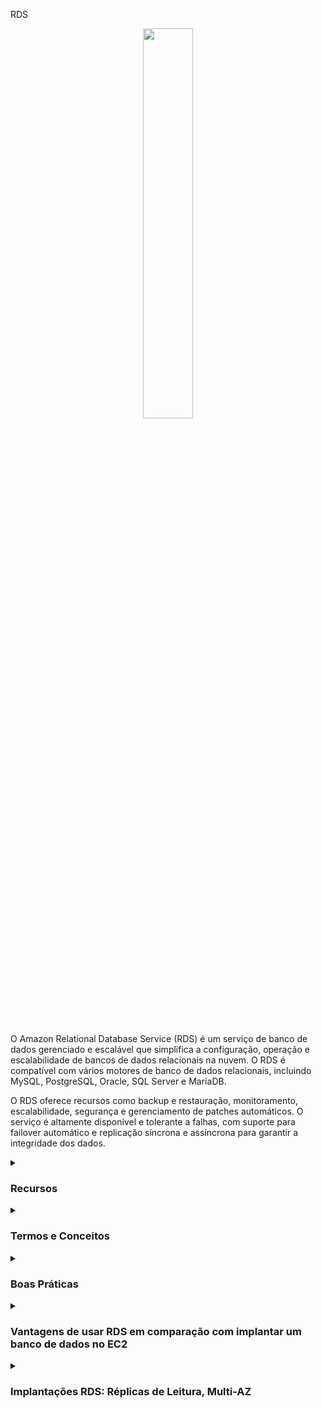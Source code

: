 RDS
<div align="center">
  <img src="https://cdn.freebiesupply.com/logos/thumbs/2x/aws-rds-logo.png" width="40%">
</div>
<br>
<br>
<p>
O Amazon Relational Database Service (RDS) é um serviço de banco de dados gerenciado e escalável que simplifica a configuração, operação e escalabilidade de bancos de dados relacionais na nuvem. O RDS é compatível com vários motores de banco de dados relacionais, incluindo MySQL, PostgreSQL, Oracle, SQL Server e MariaDB.
</p>
  
O RDS oferece recursos como backup e restauração, monitoramento, escalabilidade, segurança e gerenciamento de patches automáticos. O serviço é altamente disponível e tolerante a falhas, com suporte para failover automático e replicação síncrona e assíncrona para garantir a integridade dos dados.
<details><summary> <h3>Recursos</h3></summary>
<ul>
    <li><b>Escalabilidade:</b> O RDS permite aumentar ou diminuir a capacidade do banco de dados de forma rápida e fácil, sem interrupção do serviço.</li>
    <li><b>Disponibilidade:</b> O RDS é projetado para ser altamente disponível e tolerante a falhas, com suporte para failover automático e replicação síncrona e assíncrona.</li>
    <li><b>Backup e restauração:</b> O RDS oferece recursos de backup e restauração integrados, permitindo que você crie backups automáticos e sob demanda e restaure bancos de dados a partir desses backups.</li>
    <li><b>Monitoramento:</b> O RDS oferece recursos de monitoramento para ajudar a rastrear o desempenho do banco de dados e detectar problemas rapidamente.</li>
    <li><b>Gerenciamento de patches:</b> O RDS oferece gerenciamento de patches automáticos para manter o banco de dados atualizado e protegido contra vulnerabilidades de segurança conhecidas.</li>
    <li><b>Segurança:</b> O RDS oferece recursos de segurança avançados, incluindo criptografia de dados em repouso e em trânsito, controle de acesso baseado em função e compatibilidade com o Amazon VPC para proteger o banco de dados em uma rede virtual privada.</li>
</ul> 
</details>

<details><summary><h3>Termos e Conceitos</h3></summary>
  
<ul>
  <li><b>Banco de Dados Relacional:</b> Um banco de dados relacional é uma coleção de tabelas que se relacionam por meio de chaves primárias e chaves estrangeiras.</li>
  <li><b>Instância do Banco de Dados:</b> Uma instância do banco de dados é uma cópia do banco de dados em execução em um servidor dedicado na nuvem. Você pode configurar o tamanho da instância do banco de dados e a quantidade de armazenamento associado a ela.</li>
  <li><b>Snapshot:</b> Um snapshot é uma cópia dos dados do banco de dados em um determinado ponto no tempo. Você pode criar snapshots manualmente ou programá-los para serem criados automaticamente.</li>
  <li><b>Multi-AZ:</b> A opção Multi-AZ cria uma réplica síncrona do banco de dados em uma zona de disponibilidade secundária, aumentando a disponibilidade e a durabilidade do banco de dados.</li>
  <li><b>Leitura Réplica:</b> Uma leitura réplica é uma cópia do banco de dados que pode ser usada para leitura de dados, aumentando a escalabilidade e a performance da consulta.</li>
  <li><b>Endpoint:</b> Um endpoint é um ponto de entrada para acessar um banco de dados RDS. Os endpoints são usados para se conectar a instâncias do banco de dados do RDS.</li>
  <li><b>Parâmetros do Sistema:</b> Os parâmetros do sistema controlam o comportamento de instâncias do banco de dados RDS. Eles podem ser modificados para ajustar o desempenho e a configuração do banco de dados.</li>
  <li><b>Opções de Recuperação de Desastres:</b> O RDS oferece várias opções de recuperação de desastres, incluindo backups automáticos, snapshots manuais e replicação multi-AZ.</li>
  <li><b>Aurora:</b> O Amazon Aurora é um serviço de banco de dados relacional compatível com o MySQL e PostgreSQL, que oferece escalabilidade, durabilidade e desempenho superiores em relação a outros bancos de dados RDS.</li>
</ul>
</details>

<details><summary><h3>Boas Práticas</h3></summary>
 
<ul>
  <li>Definir corretamente as chaves primárias das tabelas para garantir a escalabilidade e a performance da consulta</li>
  <li>Usar o provisionamento de capacidade adequado para evitar o aumento de custos e a diminuição da performance da consulta</li>
  <li>Usar as opções de criptografia do Amazon RDS para proteger dados confidenciais em trânsito e em repouso</li>
  <li>Fazer backups regulares dos dados do banco de dados e testar regularmente a recuperação de desastres</li>
  <li>Usar grupos de segurança do Amazon RDS para controlar o acesso ao banco de dados</li>
  <li>Monitorar o desempenho e o uso do Amazon RDS com o Amazon CloudWatch e definir alertas para anomalias ou problemas de segurança</li>
  <li>Usar múltiplas zonas de disponibilidade para aumentar a disponibilidade e a durabilidade do banco de dados</li>
  <li>Usar o Amazon RDS Performance Insights para obter uma visão detalhada do desempenho do banco de dados e identificar gargalos</li>
</ul> 

Essas boas práticas ajudarão a garantir que o seu banco de dados Amazon RDS esteja otimizado para a escalabilidade, a disponibilidade e a segurança, garantindo que seus aplicativos possam executar de forma eficaz e eficiente. 
</details>

<details><summary><h3>Vantagens de usar RDS em comparação com implantar um banco de dados no EC2</h3></summary>
<ul>
  <li> RDS é um serviço gerenciado:
    <ul>
      <li>Provisionamento automatizado, atualizações de patch de sistema operacional</li>
      <li>Backups contínuos e restauração para um timestamp específico (Ponto no Tempo para Restauração)!</li>
      <li>Painéis de monitoramento</li>
      <li>Replicas de leitura para melhorar o desempenho de leitura</li>
      <li>Janelas de manutenção para atualizações</li>
      <li>Capacidade de dimensionamento (vertical e horizontal)</li>
      <li>Armazenamento suportado pelo EBS</li>
    </ul>
  </li>
  <li>MAS você não pode fazer SSH em suas instâncias</li>
</ul>

#### Arquitetura de Solução RDS

<div align="center">
  <img src="https://thumbs2.imgbox.com/ac/c1/huoLe6f2_t.png">
</div>
</details>

<details><summary><h3>Implantações RDS: Réplicas de Leitura, Multi-AZ</h3></summary>

  Para começar, existe uma aplicação, que lê de um banco de dados RDS principal. Mas digamos que essa aplicação precise escalar as cargas de trabalho de leitura, temos cada vez mais aplicações que precisam ler cada vez mais dados do RDS. A maneira de fazer isso é criando uma Réplica de Leitura. Isso significa que haverá cópias, algumas réplicas do seu banco de dados RDS que serão criadas. E isso permitirá que suas aplicações leiam também dessa Réplica de Leitura. E, portanto, você está distribuindo as leituras para muitos bancos de dados RDS diferentes. Você pode criar até 15 Réplicas de Leitura. Como você pode ver, neste exemplo:

<div align="center">
  <img src="https://thumbs2.imgbox.com/9c/37/EmrqVv9D_t.png">
</div>

É possível ver as Réplicas de Leitura apontando para o banco de dados RDS principal, e as aplicações podem ler de todas elas. Agora, quando se trata de escrever dados, a escrita é feita apenas no banco de dados principal, então a aplicação ainda precisa escrever apenas no único banco de dados RDS central.

<hr/>

Agora temos o Multi-AZ. E isso é útil quando você precisa ter failover em caso de uma falha na Zona de Disponibilidade (AZ). Então, caso a zona de disponibilidade falhe, e isso lhe dá alta disponibilidade. Neste exemplo, as aplicações leem e escrevem do mesmo banco de dados RDS principal. Mas vamos configurar uma replicação cross-AZ, em outra zona de disponibilidade diferente. E este será um banco de dados de failover, e é por isso que é chamado de Multi-AZ porque está em uma AZ diferente. Agora, caso o banco de dados RDS principal falhe, por qualquer motivo, porque talvez haja um problema com ele, ou talvez porque a AZ esteja tendo problemas, então o RDS acionará um failover. E então sua aplicação mudará para o banco de dados de desenvolvedor em uma AZ diferente. Neste caso, os dados são apenas lidos e gravados no banco de dados principal. O banco de dados de failover é passivo, não é acessível até que haja um problema com o banco de dados principal. E você só pode ter uma outra zona de AZ como uma zona de failover:

<div align="center">
  <img src="https://thumbs2.imgbox.com/1b/0a/fEbRtyaX_t.png">
</div>

<hr/>

O último tipo de implantação que você pode fazer é chamado de Multi-Região. Então, isso é para réplicas de leitura, mas desta vez, em vez de estarem na mesma região, elas estão em diferentes regiões. Para dar um exemplo, temos eu-west um para o banco de dados RDS, e vamos criar uma réplica de leitura em us-east-2. E assim, as aplicações em us-east dois podem ler localmente desta réplica de leitura. Mas sempre que esta aplicação precisa escrever dados, as gravações precisam acontecer através da região. E então precisamos escrever os dados para us-west-1. O mesmo se você também tivesse outra região em ap-southeast-2, então na Austrália, você teria os mesmos conceitos. Então, por que você gostaria de ter um tipo de implantação multi-região? Bem, em primeiro lugar, porque você quer configurar uma estratégia de recuperação de desastres, em caso de problema na região. Então, se eu-west-1 estiver tendo um problema regional, então você tem um backup em es-east-2, e é por isso que é uma estratégia de recuperação de desastres. E também, como você pode ver, nossas aplicações que estão em diferentes regiões têm melhor desempenho, porque elas lêem de um banco de dados local, então têm menos latência. Mas finalmente, quando você faz isso, você precisa entender que, como está replicando dados entre regiões, então haverá um custo de replicação associado às transferências de dados entre regiões:

<div align="center">
  <img src="https://thumbs2.imgbox.com/1b/37/jjw8aAks_t.png">
</div>

</details>
  
